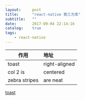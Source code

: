 ```yaml
---
layout:     post
title:      "react-native 第三方库"
subtitle:   ""
date:       2017-09-04 22:14:16
catalog:    true
tags:
    - react-native
---
```


| 作用          | 地址          |
| ------------- |:--------------|
| toast      | right-aligned |
| col 2 is      | centered      |
| zebra stripes | are neat      |


[toast](https://github.com/remobile/react-native-toast)